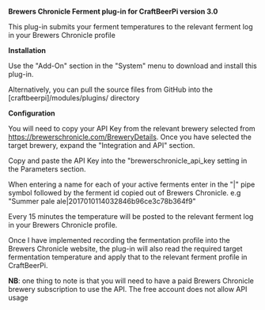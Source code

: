 <strong>Brewers Chronicle Ferment plug-in for CraftBeerPi version 3.0</strong>

This plug-in submits your ferment temperatures to the relevant ferment log in your Brewers Chronicle profile

<strong>Installation</strong>

Use the "Add-On" section in the "System" menu to download and install this plug-in.

Alternatively, you can pull the source files from GitHub into the [craftbeerpi]/modules/plugins/ directory

<strong>Configuration</strong>

You will need to copy your API Key from the relevant brewery selected from https://brewerschronicle.com/BreweryDetails. Once you have selected the target brewery, expand the "Integration and API" section.

Copy and paste the API Key into the "brewerschronicle_api_key setting in the Parameters section.

When entering a name for each of your active ferments enter in the "|" pipe symbol followed by the ferment id copied out of Brewers Chronicle.
e.g "Summer pale ale|2017010114032846b96ce3c78b364f9"

Every 15 minutes the temperature will be posted to the relevant ferment log in your Brewers Chronicle profile.

Once I have implemented recording the fermentation profile into the Brewers Chronicle website, the plug-in will also read the required target fermentation temperature and apply that to the relevant ferment profile in CraftBeerPi.

<strong>NB</strong>: one thing to note is that you will need to have a paid Brewers Chronicle brewery subscription to use the API. The free account does not allow API usage

